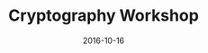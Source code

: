 ---
title: "Cryptography Workshop"
collection: teaching
type: "Lecturer, CSI Workshop"
permalink: /teaching/2016-Cryptography-workshop.md
venue: "K.J Somaiya College of Engineering"
date: 2016-10-16
location: "Mumbai, India"
---
